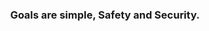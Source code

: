 <center><h3>Goals are simple, Safety and Security.</h3></center>

<img href="https://tenor.com/bZQrQ.gif"/>

